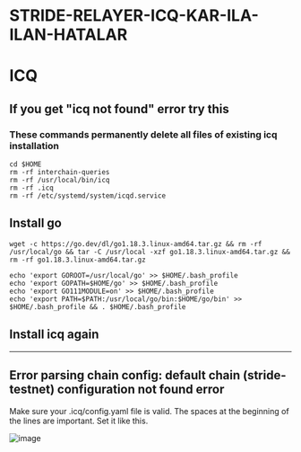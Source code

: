 # STRIDE-RELAYER-ICQ-KAR-ILA-ILAN-HATALAR
# ICQ

## If you get "icq not found" error try this
### These commands permanently delete all files of existing icq installation

```
cd $HOME
rm -rf interchain-queries
rm -rf /usr/local/bin/icq
rm -rf .icq
rm -rf /etc/systemd/system/icqd.service
```

## Install go

```
wget -c https://go.dev/dl/go1.18.3.linux-amd64.tar.gz && rm -rf /usr/local/go && tar -C /usr/local -xzf go1.18.3.linux-amd64.tar.gz && rm -rf go1.18.3.linux-amd64.tar.gz
```
```
echo 'export GOROOT=/usr/local/go' >> $HOME/.bash_profile
echo 'export GOPATH=$HOME/go' >> $HOME/.bash_profile
echo 'export GO111MODULE=on' >> $HOME/.bash_profile
echo 'export PATH=$PATH:/usr/local/go/bin:$HOME/go/bin' >> $HOME/.bash_profile && . $HOME/.bash_profile
```

## Install icq again



***************************

## Error parsing chain config: default chain (stride-testnet) configuration not found error

Make sure your .icq/config.yaml file is valid.
The spaces at the beginning of the lines are important. Set it like this.

![image](https://user-images.githubusercontent.com/101174090/185809736-b8b88ea0-7347-457e-96dd-59358da687d1.png)
